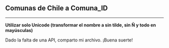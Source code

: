 ## Comunas de Chile a Comuna_ID
---

**Utilizar solo Unicode (transformar el nombre a sin tilde, sin Ñ y todo en mayúsculas)**

Dado la falta de una API, comparto mi archivo. ¡Buena suerte!
